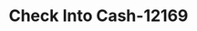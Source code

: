 ---
f_zip-code: 63084
f_state-code: MO
title: Check Into Cash-12169
f_phone: 636-584-8826
f_city-only: Union
f_address: 1020 E Main Street Union
f_location-unique-id: '12169'
slug: check-into-cash-12169
updated-on: '2024-05-30T13:46:58.046Z'
created-on: '2024-05-30T13:36:59.803Z'
published-on: '2024-05-30T13:54:32.469Z'
f_city-state: cms/city/union-mo.md
f_company: cms/company/check-into-cash.md
f_state: cms/state/missouri.md
layout: '[payday-loan].html'
tags: payday-loan
---